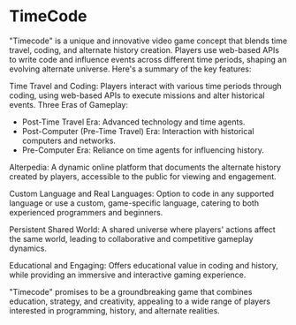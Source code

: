 # TimeCode
"Timecode" is a unique and innovative video game concept that blends time travel, coding, and alternate history creation. Players use web-based APIs to write code and influence events across different time periods, shaping an evolving alternate universe. Here's a summary of the key features:

Time Travel and Coding: Players interact with various time periods through coding, using web-based APIs to execute missions and alter historical events.
Three Eras of Gameplay:
* Post-Time Travel Era: Advanced technology and time agents.
* Post-Computer (Pre-Time Travel) Era: Interaction with historical computers and networks.
* Pre-Computer Era: Reliance on time agents for influencing history.

Alterpedia: A dynamic online platform that documents the alternate history created by players, accessible to the public for viewing and engagement.

Custom Language and Real Languages: Option to code in any supported language or use a custom, game-specific language, catering to both experienced programmers and beginners.

Persistent Shared World: A shared universe where players' actions affect the same world, leading to collaborative and competitive gameplay dynamics.

Educational and Engaging: Offers educational value in coding and history, while providing an immersive and interactive gaming experience.

"Timecode" promises to be a groundbreaking game that combines education, strategy, and creativity, appealing to a wide range of players interested in programming, history, and alternate realities.
